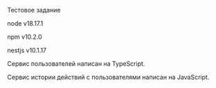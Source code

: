 Тестовое задание

node v18.17.1

npm v10.2.0 

nestjs v10.1.17

Сервис пользователей написан на TypeScript.

Сервис истории действий с пользователями написан на JavaScript.